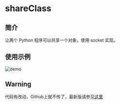 # shareClass

## 简介

让两个 Python 程序可以共享一个对象，使用 socket 实现。

## 使用示例

![demo](http://zhuchengyang.gitee.io/image-bed/share-class/demo.gif)

## Warning

代码有改动，Github上就不传了，最新版请参见[这里](https://gitee.com/zhuchengyang/share-class)
